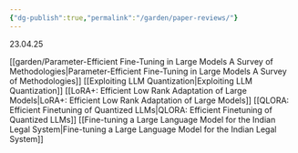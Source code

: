 ```yaml
---
{"dg-publish":true,"permalink":"/garden/paper-reviews/"}
---
```


23.04.25

[[garden/Parameter-Efficient Fine-Tuning in Large Models A Survey of Methodologies\|Parameter-Efficient Fine-Tuning in Large Models A Survey of Methodologies]]
[[Exploiting LLM Quantization\|Exploiting LLM Quantization]]
[[LoRA+: Efficient Low Rank Adaptation of Large Models\|LoRA+: Efficient Low Rank Adaptation of Large Models]]
[[QLORA: Efficient Finetuning of Quantized LLMs\|QLORA: Efficient Finetuning of Quantized LLMs]]
[[Fine-tuning a Large Language Model for the Indian Legal System\|Fine-tuning a Large Language Model for the Indian Legal System]]
